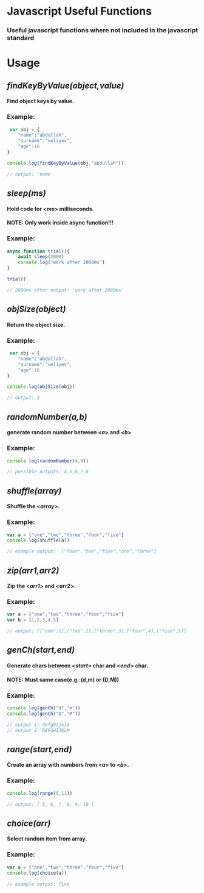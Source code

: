 # Javascript Useful Functions
### Useful javascript functions  where not included in the javascript standard


# Usage

## _findKeyByValue(object,value)_
#### Find object keys by value.
### Example:
```js
 var obj = {
    "name":"abdullah",
    "surname":"veliyev",
    "age":16
}

console.log(findKeyByValue(obj,"abdullah"))

// output: 'name'
``` 
## _sleep(ms)_
#### Hold code for <_ms_> milliseconds.
#### NOTE: Only work inside async function!!! 
### Example:
```js
async function trial(){
    await sleep(2000)
    console.log("work after 2000ms")
}

trial()

// 2000ms after output: 'work after 2000ms'
```
## _objSize(object)_
#### Return the object size.
### Example:
```js
 var obj = {
    "name":"abdullah",
    "surname":"veliyev",
    "age":16
}

console.log(objSize(obj))

// output: 3
```
## _randomNumber(a,b)_
#### generate random number between <_a_> and <_b_>
### Example:
```js
console.log(randomNumber(4,9))

// possible outputs: 4,5,6,7,8
```
## _shuffle(array)_
#### Shuffle the <_array_>.
### Example:
```js
var a = ["one","two","three","four","five"]
console.log(shuffle(a))

// example output:  ["four","two","five","one","three"]
```
## _zip(arr1,arr2)_
#### Zip the <_arr1_> and <_arr2_>.
### Example:
```js
var a = ["one","two","three","four","five"]
var b = [1,2,3,4,5]

// output: [["one",1],["two",2],["three",3],["four",4],["five",5]]
``` 
## _genCh(start,end)_
#### Generate chars between <_start_> char and <_end_> char.
#### NOTE: Must same case(e.g.:(d,m) or (D,M)) 
### Example:
```js
console.log(genCh("d","m"))
console.log(genCh("D","M"))

// output 1: defghijklm
// output 2: DEFGHIJKLM
```
## _range(start,end)_
#### Create an array with numbers from <_a_> to <_b_>.
### Example:
```js
console.log(range(5,11))

// output: [ 5, 6, 7, 8, 9, 10 ]
```
## _choice(arr)_
#### Select random item from array.
### Example:
```js
var a = ["one","two","three","four","five"]
console.log(choice(a))

// example output: five
```











